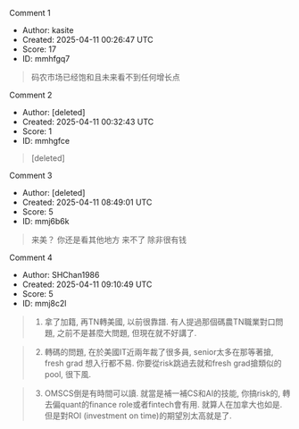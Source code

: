Comment 1

- Author: kasite
- Created: 2025-04-11 00:26:47 UTC
- Score: 17
- ID: mmhfgq7

> 码农市场已经饱和且未来看不到任何增长点

Comment 2

- Author: [deleted]
- Created: 2025-04-11 00:32:43 UTC
- Score: 1
- ID: mmhgfce

> [deleted]

Comment 3

- Author: [deleted]
- Created: 2025-04-11 08:49:01 UTC
- Score: 5
- ID: mmj6b6k

> 来美？ 你还是看其他地方 来不了 除非很有钱

Comment 4

- Author: SHChan1986
- Created: 2025-04-11 09:10:49 UTC
- Score: 5
- ID: mmj8c2l

> 1. 拿了加籍, 再TN轉美國, 以前很靠譜. 有人提過那個碼農TN職業對口問題, 之前不是甚麼大問題, 但現在就不好講了.

> 2. 轉碼的問題, 在於美國IT近兩年裁了很多員, senior太多在那等著搶, fresh grad 想入行都不易. 你要從risk跳過去就和fresh grad搶類似的pool, 很下風.

> 3. OMSCS倒是有時間可以讀. 就當是補一補CS和AI的技能, 你搞risk的, 轉去偏quant的finance role或者fintech會有用. 就算人在加拿大也如是. 但是對ROI (investment on time)的期望別太高就是了.
